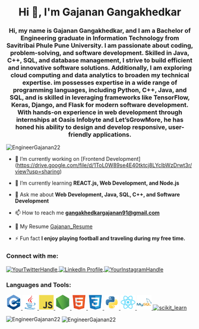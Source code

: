 <h1 align="center">Hi 👋, I'm Gajanan Gangakhedkar</h1>
<h3 align="center">
Hi, my name is Gajanan Gangakhedkar, and I am a Bachelor of Engineering graduate in Information Technology from Savitribai Phule Pune University. 
I am passionate about coding, problem-solving, and software development. Skilled in Java, C++, SQL, and database management, I strive to build 
efficient and innovative software solutions. Additionally, I am exploring cloud computing and data analytics to broaden my technical expertise.
  im possesses expertise in a wide range of programming languages, including Python, C++, Java, and SQL, and is skilled in leveraging frameworks like TensorFlow, Keras, Django, and Flask for modern software development. With hands-on experience in web development through internships at Oasis Infobyte and Let’sGrowMore, he has honed his ability to design and develop responsive, user-friendly applications.
</h3>

<p align="left">
  <img src="https://komarev.com/ghpvc/?username=EngineerGajanan22&label=Profile%20views&color=0e75b6&style=flat" alt="EngineerGajanan22" />
</p>

- 🔭 I’m currently working on [Frontend Development] (https://drive.google.com/file/d/1ToL0W89se4E40tktcj8LYclbWzDrwt3r/view?usp=sharing)

- 🌱 I’m currently learning **REACT.js, Web Development, and Node.js**

- 💬 Ask me about **Web Development, Java, SQL, C++, and Software Development**

- 📫 How to reach me **gangakhedkargajanan91@gmail.com**

- 📄 My Resume [Gajanan_Resume](https://drive.google.com/file/d/1C_fWWZGWgFjl07uZpnFXQ46sOgFlJDMR/view?usp=sharing)

- ⚡ Fun fact **I enjoy playing football and traveling during my free time.**

<h3 align="left">Connect with me:</h3>
<p align="left">
  <a href="https://twitter.com/YourTwitterHandle" target="blank">
    <img align="center" src="https://raw.githubusercontent.com/rahuldkjain/github-profile-readme-generator/master/src/images/icons/Social/twitter.svg" alt="YourTwitterHandle" height="30" width="40" />
  </a>
  <a href="https://www.linkedin.com/in/gajanan-gangakhedkar-249214231/overlay/about-this-profile/?lipi=urn%3Ali%3Apage%3Ad_flagship3_profile_view_base%3BshMuiQBfRceDuPQGtGEe1Q%3D%3De" target="blank">
    <img align="center" src="https://raw.githubusercontent.com/rahuldkjain/github-profile-readme-generator/master/src/images/icons/Social/linked-in-alt.svg" alt="LinkedIn Profile" height="30" width="40" />
  </a>
  <a href="https://www.instagram.com/_b_o_s_s__22/" target="blank">
    <img align="center" src="https://raw.githubusercontent.com/rahuldkjain/github-profile-readme-generator/master/src/images/icons/Social/instagram.svg" alt="YourInstagramHandle" height="30" width="40" />
  </a>
</p>

<h3 align="left">Languages and Tools:</h3>
<p align="left">
  <a href="https://www.w3schools.com/cpp/" target="_blank" rel="noreferrer">
    <img src="https://raw.githubusercontent.com/devicons/devicon/master/icons/cplusplus/cplusplus-original.svg" alt="cplusplus" width="40" height="40" />
  </a>
  <a href="https://www.java.com" target="_blank" rel="noreferrer">
    <img src="https://raw.githubusercontent.com/devicons/devicon/master/icons/java/java-original.svg" alt="java" width="40" height="40" />
  </a>
  <a href="https://developer.mozilla.org/en-US/docs/Web/JavaScript" target="_blank" rel="noreferrer">
    <img src="https://raw.githubusercontent.com/devicons/devicon/master/icons/javascript/javascript-original.svg" alt="javascript" width="40" height="40" />
</a>
<a href="https://nodejs.org/" target="_blank" rel="noreferrer">
    <img src="https://raw.githubusercontent.com/devicons/devicon/master/icons/nodejs/nodejs-original.svg" alt="nodejs" width="40" height="40" />
</a>
<a href="https://developer.mozilla.org/en-US/docs/Web/HTML" target="_blank" rel="noreferrer">
    <img src="https://raw.githubusercontent.com/devicons/devicon/master/icons/html5/html5-original.svg" alt="html" width="40" height="40" />
</a>
<a href="https://developer.mozilla.org/en-US/docs/Web/CSS" target="_blank" rel="noreferrer">
    <img src="https://raw.githubusercontent.com/devicons/devicon/master/icons/css3/css3-original.svg" alt="css" width="40" height="40" />
</a>


  <a href="https://www.python.org" target="_blank" rel="noreferrer">
    <img src="https://raw.githubusercontent.com/devicons/devicon/master/icons/python/python-original.svg" alt="python" width="40" height="40" />
  </a>
  <a href="https://reactjs.org/" target="_blank" rel="noreferrer">
    <img src="https://raw.githubusercontent.com/devicons/devicon/master/icons/react/react-original.svg" alt="react" width="40" height="40" />
</a>

  <a href="https://www.mysql.com/" target="_blank" rel="noreferrer">
    <img src="https://raw.githubusercontent.com/devicons/devicon/master/icons/mysql/mysql-original-wordmark.svg" alt="mysql" width="40" height="40" />
  </a>
  
  <a href="https://scikit-learn.org/" target="_blank" rel="noreferrer">
    <img src="https://upload.wikimedia.org/wikipedia/commons/0/05/Scikit_learn_logo_small.svg" alt="scikit_learn" width="40" height="40" />
  </a>
</p>

<p><img align="left" src="https://github-readme-stats.vercel.app/api/top-langs?username=EngineerGajanan22&show_icons=true&locale=en&layout=compact" alt="EngineerGajanan22" /></p>

<p>&nbsp;<img align="center" src="https://github-readme-stats.vercel.app/api?username=EngineerGajanan22&show_icons=true&locale=en" alt="EngineerGajanan22" /></p>
